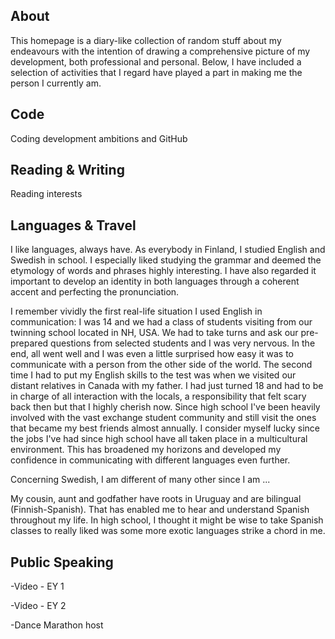 ## About

This homepage is a diary-like collection of random stuff about my endeavours with the intention of drawing a comprehensive picture of my development, both professional and personal. Below, I have included a selection of activities that I regard have played a part in making me the person I currently am. 

## Code

Coding development ambitions and GitHub

## Reading & Writing

Reading interests

## Languages & Travel

I like languages, always have. As everybody in Finland, I studied English and Swedish in school. I especially liked studying the grammar and deemed the etymology of words and phrases highly interesting. I have also regarded it important to develop an identity in both languages through a coherent accent and perfecting the pronunciation. 

I remember vividly the first real-life situation I used English in communication: I was 14 and we had a class of students visiting from our twinning school located in NH, USA. We had to take turns and ask our pre-prepared questions from selected students and I was very nervous. In the end, all went well and I was even a little surprised how easy it was to communicate with a person from the other side of the world. The second time I had to put my English skills to the test was when we visited our distant relatives in Canada with my father. I had just turned 18 and had to be in charge of all interaction with the locals, a responsibility that felt scary back then but that I highly cherish now. Since high school I've been heavily involved with the vast exchange student community and still visit the ones that became my best friends almost annually. I consider myself lucky since the jobs I've had since high school have all taken place in a multicultural environment. This has broadened my horizons and developed my confidence in communicating with different languages even further.

Concerning Swedish, I am different of many other since I am ...

My cousin, aunt and godfather have roots in Uruguay and are bilingual (Finnish-Spanish). That has enabled me to hear and understand Spanish throughout my life. In high school, I thought it might be wise to take Spanish classes to  really liked was some more exotic languages strike a chord in me. 

## Public Speaking

-Video - EY 1

-Video - EY 2

-Dance Marathon host

